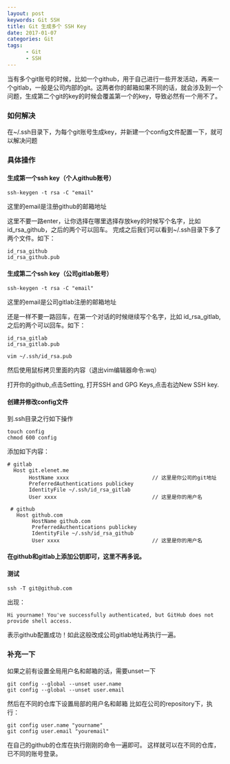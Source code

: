 ```yaml
---
layout: post
keywords: Git SSH
title: Git 生成多个 SSH Key
date: 2017-01-07
categories: Git
tags:
      - Git
      - SSH
---
```


当有多个git账号的时候，比如一个github，用于自己进行一些开发活动，再来一个gitlab，一般是公司内部的git。这两者你的邮箱如果不同的话，就会涉及到一个问题，生成第二个git的key的时候会覆盖第一个的key，导致必然有一个用不了。

### 如何解决
在~/.ssh目录下，为每个git账号生成key，并新建一个config文件配置一下，就可以解决问题

### 具体操作

#### 生成第一个ssh key（个人github账号）
```
ssh-keygen -t rsa -C "email"
```
这里的email是注册github的邮箱地址
 
这里不要一路enter，让你选择在哪里选择存放key的时候写个名字，比如 id_rsa_github，之后的两个可以回车。
完成之后我们可以看到~/.ssh目录下多了两个文件。如下：
```
id_rsa_github
id_rsa_github.pub 
```
<!-- more --> 
#### 生成第二个ssh key（公司gitlab账号）
```
ssh-keygen -t rsa -C "email"
```
这里的email是公司gitlab注册的邮箱地址
 
还是一样不要一路回车，在第一个对话的时候继续写个名字，比如 id_rsa_gitlab, 之后的两个可以回车。如下：
```
id_rsa_gitlab
id_rsa_gitlab.pub
```

```
vim ~/.ssh/id_rsa.pub
```
然后使用鼠标拷贝里面的内容（退出vim编辑器命令:wq）

打开你的github,点击Setting, 打开SSH and GPG Keys,点击右边New SSH key.

 
#### 创建并修改config文件
 
到.ssh目录之行如下操作
```
touch config
chmod 600 config
```
添加如下内容：
```
# gitlab
  Host git.elenet.me
       HostName xxxx                           // 这里是你公司的git地址
       PreferredAuthentications publickey
       IdentityFile ~/.ssh/id_rsa_gitlab
       User xxxx                               // 这里是你的用户名

 # github
   Host github.com
        HostName github.com
        PreferredAuthentications publickey
        IdentityFile ~/.ssh/id_rsa_github
        User xxxx                              // 这里是你的用户名
```
 
#### 在github和gitlab上添加公钥即可，这里不再多说。
 
#### 测试
```
ssh -T git@github.com
```
出现：
```
Hi yourname! You've successfully authenticated, but GitHub does not provide shell access.
```
表示github配置成功！如此这般改成公司gitlab地址再执行一遍。

 
### 补充一下
如果之前有设置全局用户名和邮箱的话，需要unset一下
 
```
git config --global --unset user.name
git config --global --unset user.email
```
然后在不同的仓库下设置局部的用户名和邮箱
比如在公司的repository下，执行：
```
git config user.name "yourname"  
git config user.email "youremail" 
```

在自己的github的仓库在执行刚刚的命令一遍即可。
这样就可以在不同的仓库，已不同的账号登录。

